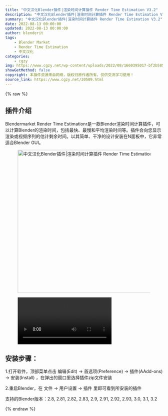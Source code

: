```yaml
---
title: "中文汉化Blender插件|渲染时间计算插件 Render Time Estimation V3.2"
description: "中文汉化Blender插件|渲染时间计算插件 Render Time Estimation V3.2"
summary: "中文汉化Blender插件|渲染时间计算插件 Render Time Estimation V3.2"
date: 2022-08-13 00:00:00
updated: 2022-08-13 00:00:00
author: blenderit
tags: 
    - Blender Market
    - Render Time Estimation
    - 中文汉化
categories:
    - cgzy
img: https://www.cgzy.net/wp-content/uploads/2022/08/1660395017-bf2b585aaeb7a04.jpg
showGetMethod: false
copyright: 本插件资源来自网络，版权归原作者所有，仅供交流学习使用！
source_link: https://www.cgzy.net/20509.html
---
```


{% raw %}
<div class="wp-block-pandastudio-title"><div class="title_style_01"><h2 id="h2-0">插件介绍</h2></div></div><p class="is-style-text-indent-2em">Blendermarket Render Time Estimationr是一款Blender渲染时间计算插件，可以计算Blender的渲染时间，包括最快、最慢和平均渲染时间等。插件会向您显示渲染或视频序列的估计剩余时间。以其简单、干净的设计安装在N面板中，它非常适合Blender GUI。</p><div class="wp-block-image is-style-border-round-and-with-shadow"><figure class="aligncenter size-full"><img fetchpriority="high" decoding="async" width="512" height="458" src="https://www.cgzy.net/wp-content/uploads/2022/08/1660395017-bf2b585aaeb7a04.jpg" class="wp-image-20510" title="中文汉化Blender插件|渲染时间计算插件 Render Time Estimation V3.2" alt="中文汉化Blender插件|渲染时间计算插件 Render Time Estimation V3.2"></figure></div><figure class="wp-block-video aligncenter"><video controls src="https://cloud.video.taobao.com/play/u/717183932/p/1/e/6/t/1/371977744168.mp4"></video></figure><div class="wp-block-pandastudio-title"><div class="title_style_01"><h2 id="h2-1">安装步骤：</h2></div></div><p>1.打开软件，顶部菜单点击 编辑(Edit) → 首选项(Preference) → 插件(AAdd-ons) → 安装(Install) ，在弹出的窗口里选择插件zip文件安装</p><p>2.重启Blender，在 文件 → 用户设置 → 插件 里即可看到所安装的插件</p><div class="wp-block-pandastudio-tips"><div class="tip success "><p>支持的Blender版本：2.8, 2.81, 2.82, 2.83, 2.9, 2.91, 2.92, 2.93, 3.0, 3.1, 3.2</p>
</div></div>
<div style="display: none">cgzy</div>
{% endraw %}